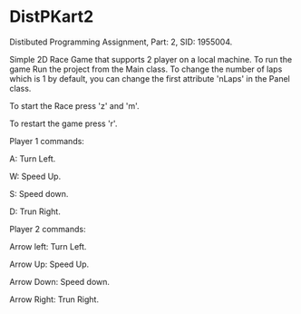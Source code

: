 # DistPKart2
Distibuted Programming Assignment, Part: 2, SID: 1955004.

Simple 2D Race Game that supports 2 player on a local machine. To run the game Run the project from the Main class. To change the number of laps which is 1 by default, you can change the first attribute 'nLaps' in the Panel class.

To start the Race press 'z' and 'm'.

To restart the game press 'r'.


Player 1 commands:


A: Turn Left. 

W: Speed Up.

S: Speed down.

D: Trun Right. 


Player 2 commands:

Arrow left: Turn Left. 

Arrow Up: Speed Up.

Arrow Down: Speed down.

Arrow Right: Trun Right. 
